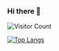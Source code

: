 ### Hi there 👋

<!--
**Xun2018/Xun2018** is a ✨ _special_ ✨ repository because its `README.md` (this file) appears on your GitHub profile.

Here are some ideas to get you started:

- 🔭 I’m currently working on ...
- 🌱 I’m currently learning ...
- 👯 I’m looking to collaborate on ...
- 🤔 I’m looking for help with ...
- 💬 Ask me about ...
- 📫 How to reach me: ...
- 😄 Pronouns: ...
- ⚡ Fun fact: ...
-->
![Visitor Count](https://profile-counter.glitch.me/Xun2018/count.svg)

[![Top Langs](https://github-readme-stats.vercel.app/api/top-langs/?username=Xun2018)](https://github.com/Xun2018/github-readme-stats)
